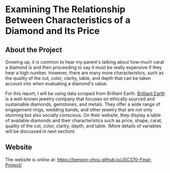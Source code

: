 # Examining The Relationship Between Characteristics of a Diamond and Its Price

## About the Project
Growing up, it is common to hear my parent's talking about how much carat a diamond is and then proceeding to say it must be really expensive if they hear a high number. However, there are many more characteristics, such as the quality of the cut, color, clarity, table, and depth that can be taken account into when evaluating a diamond's value. 

For this report, I will be using data scraped from Brilliant Earth. 
[Brilliant Earth](https://www.brilliantearth.com/) is a well-known jewelry company that focuses on ethically sourced and sustainable diamonds, gemstones, and metals. They offer a wide range of engagement rings, wedding bands, and other jewelry that are not only stunning but also socially conscious. On their website, they display a table of available diamonds and their characteristics such as price, shape, carat, quality of the cut, color, clarity, depth, and table. (More details of variables will be discussed in next section)

## Website
The website is online at:
https://benson-chou.github.io/JSC370-Final-Project/


